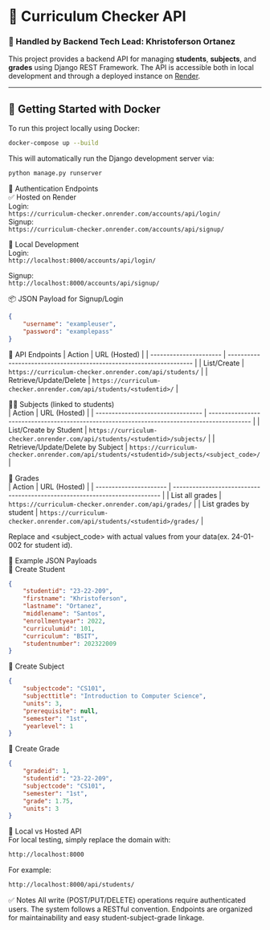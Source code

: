 # 📘 Curriculum Checker API  
### 🧠 Handled by Backend Tech Lead: **Khristoferson Ortanez**

This project provides a backend API for managing **students**, **subjects**, and **grades** using Django REST Framework. The API is accessible both in local development and through a deployed instance on [Render](https://render.com).

---

## 🚀 Getting Started with Docker

To run this project locally using Docker:

```bash
docker-compose up --build
```
This will automatically run the Django development server via:  
```bash
python manage.py runserver
```
🔐 Authentication Endpoints  
✅ Hosted on Render  
Login:  
```https://curriculum-checker.onrender.com/accounts/api/login/```  
Signup:  
```https://curriculum-checker.onrender.com/accounts/api/signup/```  

🧪 Local Development  
Login:  
```http://localhost:8000/accounts/api/login/```  
   
Signup:   
```http://localhost:8000/accounts/api/signup/```   

📦 JSON Payload for Signup/Login
```json
{
    "username": "exampleuser",
    "password": "examplepass"
}
```


🧾 API Endpoints
| Action                 | URL (Hosted)                                                        |
| ---------------------- | ------------------------------------------------------------------- |
| List/Create            | `https://curriculum-checker.onrender.com/api/students/`             |
| Retrieve/Update/Delete | `https://curriculum-checker.onrender.com/api/students/<studentid>/` |

🧑‍🏫 Subjects (linked to students)   
| Action                            | URL (Hosted)                                                                                |
| --------------------------------- | ------------------------------------------------------------------------------------------- |
| List/Create by Student            | `https://curriculum-checker.onrender.com/api/students/<studentid>/subjects/`                |
| Retrieve/Update/Delete by Subject | `https://curriculum-checker.onrender.com/api/students/<studentid>/subjects/<subject_code>/` |

📝 Grades   
| Action                 | URL (Hosted)                                                               |
| ---------------------- | -------------------------------------------------------------------------- |
| List all grades        | `https://curriculum-checker.onrender.com/api/grades/`                      |
| List grades by student | `https://curriculum-checker.onrender.com/api/students/<studentid>/grades/` |

Replace <studentid> and <subject_code> with actual values from your data(ex. 24-01-002 for student id).  

🧪 Example JSON Payloads  
🔹 Create Student  
```json
{
    "studentid": "23-22-209",
    "firstname": "Khristoferson",
    "lastname": "Ortanez",
    "middlename": "Santos",
    "enrollmentyear": 2022,
    "curriculumid": 101,
    "curriculum": "BSIT",
    "studentnumber": 202322009
}
```
🔹 Create Subject  
```json
{
    "subjectcode": "CS101",
    "subjecttitle": "Introduction to Computer Science",
    "units": 3,
    "prerequisite": null,
    "semester": "1st",
    "yearlevel": 1
}
```

🔹 Create Grade  
```json
{
    "gradeid": 1,
    "studentid": "23-22-209",
    "subjectcode": "CS101",
    "semester": "1st",
    "grade": 1.75,
    "units": 3
}
```
🔄 Local vs Hosted API  
For local testing, simply replace the domain with:
```bash
http://localhost:8000
```
For example:  
```bash
http://localhost:8000/api/students/
```
✅ Notes
All write (POST/PUT/DELETE) operations require authenticated users.
The system follows a RESTful convention.
Endpoints are organized for maintainability and easy student-subject-grade linkage.

  

